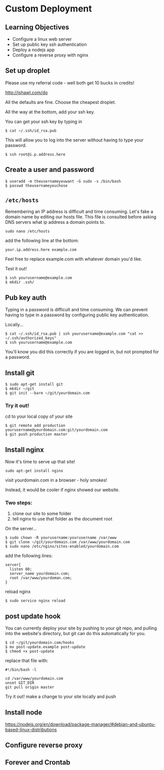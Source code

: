 # Custom Deployment

## Learning Objectives

- Configure a linux web server
- Set up public key ssh authentication
- Deploy a nodejs app
- Configure a reverse proxy with nginx

## Set up droplet

Please use my referral code - well both get 10 bucks in credits!

<http://jshawl.com/do>

All the defaults are fine. Choose the cheapest droplet.

All the way at the bottom, add your ssh key.

You can get your ssh key by typing in

```
$ cat ~/.ssh/id_rsa.pub
```

This will allow you to log into the server without having to type your password.

```
$ ssh root@i.p.address.here
```

## Create a user and password

```
$ useradd -m theusernameyouwant -G sudo -s /bin/bash
$ passwd theusernameyouchose
```

## `/etc/hosts`

Remembering an IP address is difficult and time consuming. Let's fake a domain name
by editing our hosts file. This file is consulted before asking DNS servers what
ip address a domain points to.

```
sudo nano /etc/hosts
```

add the following line at the bottom:

```
your.ip.address.here example.com
```

Feel free to replace example.com with whatever domain you'd like.

Test it out!

```
$ ssh yourusername@example.com
$ mkdir .ssh/
```

## Pub key auth

Typing in a password is difficult and time consuming. We can prevent having to type
in a password by configuring public key authentication.

Locally...

```
$ cat ~/.ssh/id_rsa.pub | ssh yourusername@example.com "cat >> ~/.ssh/authorized_keys"
$ ssh yourusername@example.com
```

You'll know you did this correctly if you are logged in, but not prompted for a password.

## Install git

```
$ sudo apt-get install git
$ mkdir ~/git
$ git init --bare ~/git/yourdomain.com
```

### Try it out!

cd to your local copy of your site

```
$ git remote add production yourusername@yourdomain.com:git/yourdomain.com
$ git push production master
```

## Install nginx

Now it's time to serve up that site!

```
sudo apt-get install nginx
```

visit yourdomain.com in a browser - holy smokes!

Instead, it would be cooler if nginx showed our website.

### Two steps:

1. clone our site to some folder
2. tell nginx to use that folder as the document root

On the server...

```
$ sudo chown -R yourusername:yourusername /var/www
$ git clone ~/git/yourdomain.com /var/www/yourdomain.com
$ sudo nano /etc/nginx/sites-enabled/yourdomain.com
```

add the following lines:

```
server{
  listen 80;
  server_name yourdomain.com;
  root /var/www/yourdoman.com;
}
```

reload nginx

```
$ sudo service nginx reload
```

## post update hook

You can currently deploy your site by pushing to your git repo, and pulling into
the website's directory, but git can do this automatically for you.

```
$ cd ~/git/yourdomain.com/hooks
$ mv post-update.example post-update
$ chmod +x post-update
```

replace that file with:

```
#!/bin/bash -l

cd /var/www/yourdomain.com
unset GIT_DIR
git pull origin master
```

Try it out! make a change to your site locally and push

## Install node

https://nodejs.org/en/download/package-manager/#debian-and-ubuntu-based-linux-distributions

## Configure reverse proxy

## Forever and Crontab
